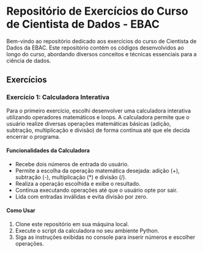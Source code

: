 # Repositório de Exercícios do Curso de Cientista de Dados - EBAC

Bem-vindo ao repositório dedicado aos exercícios do curso de Cientista de Dados da EBAC. Este repositório contém os códigos desenvolvidos ao longo do curso, abordando diversos conceitos e técnicas essenciais para a ciência de dados.

## Exercícios

### Exercício 1: Calculadora Interativa

Para o primeiro exercício, escolhi desenvolver uma calculadora interativa utilizando operadores matemáticos e loops. A calculadora permite que o usuário realize diversas operações matemáticas básicas (adição, subtração, multiplicação e divisão) de forma contínua até que ele decida encerrar o programa.

#### Funcionalidades da Calculadora

- Recebe dois números de entrada do usuário.
- Permite a escolha da operação matemática desejada: adição (+), subtração (-), multiplicação (*) e divisão (/).
- Realiza a operação escolhida e exibe o resultado.
- Continua executando operações até que o usuário opte por sair.
- Lida com entradas inválidas e evita divisão por zero.

#### Como Usar

1. Clone este repositório em sua máquina local.
2. Execute o script da calculadora no seu ambiente Python.
3. Siga as instruções exibidas no console para inserir números e escolher operações.

